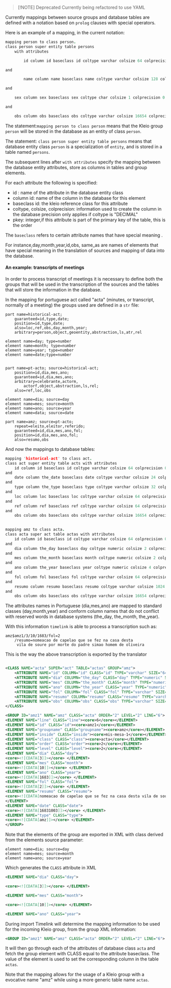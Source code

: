   

> [!NOTE] Deprecated
> Currently being refactored to use YAML
> 

Currently mappings between source groups and database tables are defined with a notation based on `prolog` clauses with special operators.

Here is an example of a mapping, in the current notation:

```prolog
mapping person to class person.
class person super entity table persons
	with attributes

		id column id baseclass id coltype varchar colsize 64 colprecision 0 pkey 1

and

		name column name baseclass name coltype varchar colsize 128 colprecision 0 pkey 0

and

	sex column sex baseclass sex coltype char colsize 1 colprecision 0 pkey 0

and

	obs column obs baseclass obs coltype varchar colsize 16654 colprecision 0 pkey 0 .
```
  

The statement:`mapping person to class person` 	means that the Kleio group `person` will be stored in the database as an entity of class `person`.

The statement: `class person super entity table persons` means that database entity class `person` is a specialization of `entity`, and is stored in a table named `persons`.


The subsequent lines after `with attributes` specify the mapping between the database entity attributes, store as columns in tables and group elements.

For each attribute the following is specified:

- id : name of the attribute in the database entity class
- column id: name of the column in the database for this element
- baseclass id: the kleio reference class for this attribute
- coltype, colsize, colprecision: information used to create the column in the database precision only applies if coltype is "DECIMAL"
- pkey: integer,if this attribute is part of the primary key of the table, this is the order

  
The `baseclass` refers to certain attribute names that have special meaning .

For instance,day,month,year,id,obs, same_as are names of elements that have special meaning in the translation of sources and mapping of data into the database.

#### An example: transcripts of meetings

In order to process transcript of meetings it is necessary to define both the groups  that will be used in the transcription of the sources and the tables that will store the information in the database.

In the mapping for portuguese act called "acta" (minutes, or transcript, normally of a meeting) the groups used are defined in a `str` file:


```kleio-structure
part name=historical-act;
	guaranteed=id,type,date;
	position=id,type,date;
	also=loc,ref,obs,day,month,year;
	arbitrary=person,object,geoentity,abstraction,ls,atr,rel

element name=day; type=number
element name=month; type=number
element name=year; type=number
element name=date;type=number


part name=pt-acto; source=historical-act;
	position=id,dia,mes,ano;
	guaranteed=id,dia,mes,ano;
	arbitrary=celebrante,actorm,
		actorf,object,abstraction,ls,rel;
	also=ref,loc,obs

element name=dia; source=day
element name=mes; source=month
element name=ano; source=year
element name=data; source=date

part name=amz; source=pt-acto;
	repeat=eleito,eleitor,referido;
	guaranteed=id,dia,mes,ano,fol;
	position=id,dia,mes,ano,fol;
	also=resumo,obs

```

And now the mappings to database tables:

```prolog
mapping 'historical-act' to class act.
class act super entity table acts with attributes
	id column id baseclass id coltype varchar colsize 64 colprecision 0 pkey 1
and
	date column the_date baseclass date coltype varchar colsize 24 colprecision 0 pkey 0
and
	type column the_type baseclass type coltype varchar colsize 32 colprecision 0 pkey 0
and
	loc column loc baseclass loc coltype varchar colsize 64 colprecision 0 pkey 0
and
	ref column ref baseclass ref coltype varchar colsize 64 colprecision 0 pkey 0
and
	obs column obs baseclass obs coltype varchar colsize 16654 colprecision 0 pkey 0 .

  
mapping amz to class acta.
class acta super act table actas with attributes
	id column id baseclass id coltype varchar colsize 64 colprecision 0 pkey 1
and
	dia column the_day baseclass day coltype numeric colsize 2 colprecision 0 pkey 0
and
	mes column the_month baseclass month coltype numeric colsize 2 colprecision 0 pkey 0
and
	ano column the_year baseclass year coltype numeric colsize 4 colprecision 0 pkey 0
and
	fol column fol baseclass fol coltype varchar colsize 64 colprecision 0 pkey 0
and
	resumo column resumo baseclass resumo coltype varchar colsize 1024 colprecision 0 pkey 0
and
	obs column obs baseclass obs coltype varchar colsize 16654 colprecision 0 pkey 0 .
```


The attributes names in Portuguese (dia,mes,ano) are mapped to standard classes (day,month,year) and conform column names that do not conflict with reserved words in database systems (the_day, the_month, the_year).

With this information `timelink` is able to process a transcription such as:
```kleio
amz$amz1/3/10/1683/fol=2
	/resumo=nomeacao de capelao que se fez na casa desta
	 vila de soure por morte do padre simao homem de oliveira
```

  
This is the way the above transcription is exported by the translator
```xml

<CLASS NAME="acta" SUPER="act" TABLE="actas" GROUP="amz">
	<ATTRIBUTE NAME="id" COLUMN="id" CLASS="id" TYPE="varchar" SIZE="64" PRECISION="0" PKEY="1" ></ATTRIBUTE>
	<ATTRIBUTE NAME="dia" COLUMN="the_day" CLASS="day" TYPE="numeric" SIZE="2" PRECISION="0" PKEY="0" ></ATTRIBUTE>
	<ATTRIBUTE NAME="mes" COLUMN="the_month" CLASS="month" TYPE="numeric" SIZE="2" PRECISION="0" PKEY="0" ></ATTRIBUTE>
	<ATTRIBUTE NAME="ano" COLUMN="the_year" CLASS="year" TYPE="numeric" SIZE="4" PRECISION="0" PKEY="0" ></ATTRIBUTE>
	<ATTRIBUTE NAME="fol" COLUMN="fol" CLASS="fol" TYPE="varchar" SIZE="64" PRECISION="0" PKEY="0" ></ATTRIBUTE>
	<ATTRIBUTE NAME="resumo" COLUMN="resumo" CLASS="resumo" TYPE="varchar" SIZE="1024" PRECISION="0" PKEY="0" ></ATTRIBUTE>
	<ATTRIBUTE NAME="obs" COLUMN="obs" CLASS="obs" TYPE="varchar" SIZE="16654" PRECISION="0" PKEY="0" ></ATTRIBUTE>
</CLASS>

<GROUP ID="amz1" NAME="amz" CLASS="acta" ORDER="2" LEVEL="2" LINE="6">
<ELEMENT NAME="line" CLASS="line"><core>6</core></ELEMENT>
<ELEMENT NAME="id" CLASS="id"><core>amz1</core></ELEMENT>
<ELEMENT NAME="groupname" CLASS="groupname"><core>amz</core></ELEMENT>
<ELEMENT NAME="inside" CLASS="inside"><core>mis-mesa-1</core></ELEMENT>
<ELEMENT NAME="class" CLASS="class"><core>acta</core></ELEMENT>
<ELEMENT NAME="order" CLASS="order"><core>2</core></ELEMENT>
<ELEMENT NAME="level" CLASS="level"><core>2</core></ELEMENT>
<ELEMENT NAME="dia" CLASS="day">
<core><![CDATA[3]]></core> </ELEMENT>
<ELEMENT NAME="mes" CLASS="month">
<core><![CDATA[10]]></core> </ELEMENT>
<ELEMENT NAME="ano" CLASS="year">
<core><![CDATA[1683]]></core> </ELEMENT>
<ELEMENT NAME="fol" CLASS="fol">
<core><![CDATA[2]]></core> </ELEMENT>
<ELEMENT NAME="resumo" CLASS="resumo">
<core><![CDATA[nomeacao de capelao que se fez na casa desta vila de soure por morte do padre simao homem de oliveira]]></core>
</ELEMENT>
<ELEMENT NAME="date" CLASS="date">
<core><![CDATA[16831003]]></core> </ELEMENT>
<ELEMENT NAME="type" CLASS="type">
<core><![CDATA[amz]]></core> </ELEMENT>
</GROUP>
```


Note that the elements of the group are exported in XML with class derived from the elements source parameter:

```
element name=dia; source=day
element name=mes; source=month
element name=ano; source=year
```
  

Which generates the `CLASS` attribute in XML
```xml
<ELEMENT NAME="dia" CLASS="day">

<core><![CDATA[3]]></core> </ELEMENT>

<ELEMENT NAME="mes" CLASS="month">

<core><![CDATA[10]]></core> </ELEMENT>

<ELEMENT NAME="ano" CLASS="year">
```

  
During import Timelink will determine the mapping information to be used for the incoming Kleio group, from the group XML information:

```xml
<GROUP ID="amz1" NAME="amz" CLASS="acta" ORDER="2" LEVEL="2" LINE="6">
```
  
  
It will then go through each of the attributes of database class `acta` and fetch the group element with CLASS equal to the attribute baseclass. The value of the element is used to set the corresponding column in the table `actas`.


Note that the mapping allows for the usage of a Kleio group with a evocative name "amz" while using a more generic table name `actas`.
